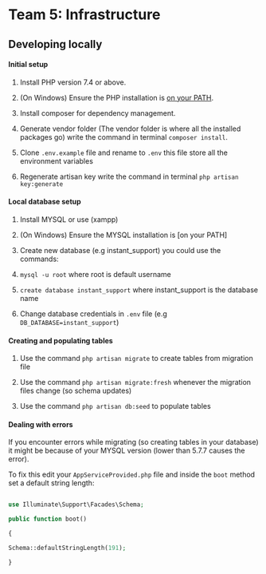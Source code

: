 # Team 5: Infrastructure

## Developing locally

#### Initial setup

1. Install PHP version 7.4 or above.

2. (On Windows) Ensure the PHP installation is [on your PATH](https://www.php.net/manual/en/faq.installation.php#faq.installation.addtopath).

3. Install composer for dependency management.

4. Generate vendor folder (The vendor folder is where all the installed packages go) write the command in terminal `composer install`.

5. Clone `.env.example` file and rename to `.env` this file store all the environment variables

6. Regenerate artisan key write the command in terminal `php artisan key:generate`

#### Local database setup

1. Install MYSQL or use (xampp)

2. (On Windows) Ensure the MYSQL installation is [on your PATH]

3. Create new database (e.g instant_support) you could use the commands:

1. `mysql -u root` where root is default username

2. `create database instant_support` where instant_support is the database name

4. Change database credentials in `.env` file (e.g `DB_DATABASE=instant_support`)

#### Creating and populating tables

1. Use the command `php artisan migrate` to create tables from migration file

2. Use the command `php artisan migrate:fresh` whenever the migration files change (so schema updates)

3. Use the command `php artisan db:seed` to populate tables

#### Dealing with errors

If you encounter errors while migrating (so creating tables in your database) it might be because of your MYSQL version (lower than 5.7.7 causes the error).

To fix this edit your `AppServiceProvided.php` file and inside the `boot` method set a default string length:

```php

use Illuminate\Support\Facades\Schema;

public function boot()

{

Schema::defaultStringLength(191);

}

```
